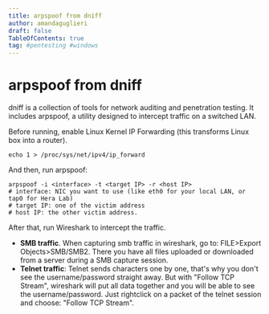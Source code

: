 ```yaml
---
title: arpspoof from dniff
author: amandaguglieri
draft: false
TableOfContents: true
tag: #pentesting #windows 
---
```


# arpspoof from dniff

dniff is a collection of tools for network auditing and penetration testing. It includes arpspoof, a utility designed to intercept traffic on a switched LAN.

Before running, enable Linux Kernel IP Forwarding (this transforms Linux box into a router).

```
echo 1 > /proc/sys/net/ipv4/ip_forward
```

And then, run arpspoof:

```
arpspoof -i <interface> -t <target IP> -r <host IP>
# interface: NIC you want to use (like eth0 for your local LAN, or tap0 for Hera Lab)
# target IP: one of the victim address
# host IP: the other victim address.
```

After that, run Wireshark to intercept the traffic.

- **SMB traffic**. When capturing smb traffic in wireshark, go to: FILE>Export Objects>SMB/SMB2. There you have all files uploaded or downloaded from a server during a SMB capture session.
- **Telnet traffic**: Telnet sends characters one by one, that's why you don't see the username/password straight away. But with "Follow TCP Stream", wireshark will put all data together and you will be able to see the username/password. Just rightclick on a packet of the telnet session and choose: "Follow TCP Stream".
